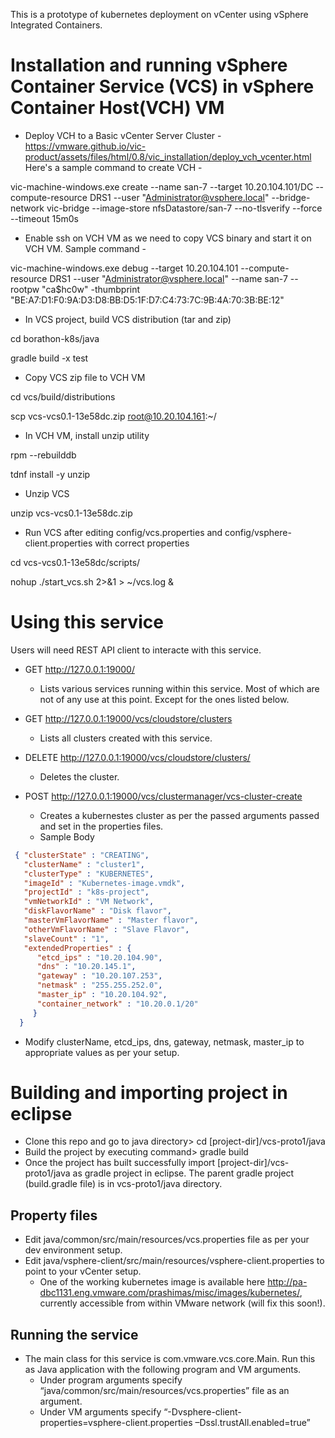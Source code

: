 This is a prototype of kubernetes deployment on vCenter using vSphere Integrated Containers.

# Installation and running vSphere Container Service (VCS) in vSphere Container Host(VCH) VM
* Deploy VCH to a Basic vCenter Server Cluster - https://vmware.github.io/vic-product/assets/files/html/0.8/vic_installation/deploy_vch_vcenter.html
Here's a sample command to create VCH -

vic-machine-windows.exe create --name san-7  --target 10.20.104.101/DC --compute-resource DRS1 --user "Administrator@vsphere.local" --bridge-network vic-bridge --image-store nfsDatastore/san-7 --no-tlsverify --force --timeout 15m0s

* Enable ssh on VCH VM as we need to copy VCS binary and start it on VCH VM. Sample command -

vic-machine-windows.exe debug --target 10.20.104.101 --compute-resource DRS1 --user "Administrator@vsphere.local" --name san-7 --rootpw "ca$hc0w" -thumbprint "BE:A7:D1:F0:9A:D3:D8:BB:D5:1F:D7:C4:73:7C:9B:4A:70:3B:BE:12"

* In VCS project, build VCS distribution (tar and zip)

cd borathon-k8s/java

gradle build -x test

* Copy VCS zip file to VCH VM

cd vcs/build/distributions

scp vcs-vcs0.1-13e58dc.zip root@10.20.104.161:~/

* In VCH VM, install unzip utility

rpm --rebuilddb

tdnf install -y unzip

* Unzip VCS

unzip vcs-vcs0.1-13e58dc.zip

* Run VCS after editing config/vcs.properties and config/vsphere-client.properties with correct properties

cd vcs-vcs0.1-13e58dc/scripts/

nohup ./start_vcs.sh 2>&1 > ~/vcs.log &

# Using this service
Users will need REST API client to interacte with this service.

* GET http://127.0.0.1:19000/
  * Lists various services running within this service. Most of which are not of any use at this point. Except for the ones listed below.

* GET http://127.0.0.1:19000/vcs/cloudstore/clusters
  * Lists all clusters created with this service.

* DELETE http://127.0.0.1:19000/vcs/cloudstore/clusters/<cluster-uuid>
  * Deletes the cluster.

* POST http://127.0.0.1:19000/vcs/clustermanager/vcs-cluster-create
  * Creates a kubernestes cluster as per the passed arguments passed and set in the properties files.
  * Sample Body

``` json
 { "clusterState" : "CREATING",
   "clusterName" : "cluster1", 
   "clusterType" : "KUBERNETES", 
   "imageId" : "Kubernetes-image.vmdk", 
   "projectId" : "k8s-project", 
   "vmNetworkId" : "VM Network", 
   "diskFlavorName" : "Disk flavor", 
   "masterVmFlavorName" : "Master flavor", 
   "otherVmFlavorName" : "Slave Flavor", 
   "slaveCount" : "1", 
   "extendedProperties" : { 
      "etcd_ips" : "10.20.104.90", 
      "dns" : "10.20.145.1", 
      "gateway" : "10.20.107.253", 
      "netmask" : "255.255.252.0", 
      "master_ip" : "10.20.104.92", 
      "container_network" : "10.20.0.1/20" 
     } 
  }
```
  * Modify clusterName, etcd_ips, dns, gateway, netmask, master_ip to appropriate values as per your setup.

# Building and importing project in eclipse
* Clone this repo and go to java directory> cd [project-dir]/vcs-proto1/java
* Build the project by executing command> gradle build
* Once the project has built successfully import [project-dir]/vcs-proto1/java as gradle project in eclipse. The parent gradle project (build.gradle file) is in vcs-proto1/java directory.

## Property files
* Edit java/common/src/main/resources/vcs.properties file as per your dev environment setup.
* Edit java/vsphere-client/src/main/resources/vsphere-client.properties to point to your vCenter setup.
  * One of the working kubernetes image is available here http://pa-dbc1131.eng.vmware.com/prashimas/misc/images/kubernetes/, currently accessible from within VMware network (will fix this soon!).

## Running the service
* The main class for this service is com.vmware.vcs.core.Main. Run this as Java application with the following program and VM arguments.
  * Under program arguments specify “java/common/src/main/resources/vcs.properties” file as an argument.
  * Under VM arguments specify “-Dvsphere-client-properties=vsphere-client.properties –Dssl.trustAll.enabled=true”

